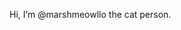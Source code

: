 Hi, I’m @marshmeowllo the cat person.
<!---
marshmeowllo/marshmeowllo is a ✨ special ✨ repository because its `README.md` (this file) appears on your GitHub profile.
You can click the Preview link to take a look at your changes.
--->

